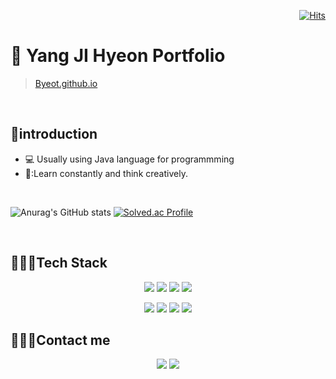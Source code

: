<div align=right>
  
[![Hits](https://hits.seeyoufarm.com/api/count/incr/badge.svg?url=https%3A%2F%2Fgithub.com%2Fbyeot95&count_bg=%2379C83D&title_bg=%23555555&icon=&icon_color=%23E7E7E7&title=hits&edge_flat=false)](https://hits.seeyoufarm.com)

</div>


# 📌 Yang JI Hyeon Portfolio

>[Byeot.github.io](Byeot.github.io)

<br>

## :wave:introduction
* :computer: Usually using Java language for programmming  
* 🤔:Learn constantly and think creatively.  

<br>

![Anurag's GitHub stats](https://github-readme-stats.vercel.app/api?username=Byeot&show_icons=true&theme=default) 
[![Solved.ac Profile](http://mazassumnida.wtf/api/v2/generate_badge?boj=yh4435)](https://solved.ac/yh4435/)  


<br>


## 👩🏻‍💻Tech Stack
<p align="center">
<img src="https://img.shields.io/badge/Raspberry Pi-C51A4A?style=flat-square&logo=Raspberry Pi&logoColor=white"/></a>  
<img src="https://img.shields.io/badge/PHP-777BB4?style=flat-square&logo=PHP&logoColor=white"/></a>  
<img src="https://img.shields.io/badge/HTML-E34F26?style=flat-square&logo=HTML&logoColor=white"/></a>  <img src="https://img.shields.io/badge/CSS-1572B6?style=flat-square&logo=CSS&logoColor=white"/></a></p>

<p align="center"><img src="https://img.shields.io/badge/MariaDB-003545?style=flat-square&logo=MariaDB&logoColor=white"/></a>  <img src="https://img.shields.io/badge/MySQL-4479A1?style=flat-square&logo=MySQL&logoColor=white"/></a>  <img src="https://img.shields.io/badge/MongoDB-47A248?style=flat-square&logo=MongoDB&logoColor=white"/></a>  <img src="https://img.shields.io/badge/Django-092E20?style=flat-square&logo=Django&logoColor=white"/></a></p>

## 🙋🏻‍♀️Contact me

<p align="center"><a href="https://wonjongah.tistory.com/"><img src="https://img.shields.io/badge/My tech blog-A9BCF5?style=flat-square&logo=GitHub Sponsors&logoColor=white&link=https://wonjongah.tistory.com/"/></a>
<a href="mailto:byeot95@gmail.com"><img src="https://img.shields.io/badge/Gmail-D0A9F5?style=flat-square&logo=Gmail&logoColor=white&link=mailto:byeot95@gmail.com"/></a></p>




